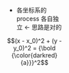 <div style="float: left; width: 64%; padding: 1%;">
    
    

</div>
<div style="float: right; width: 26%; padding: 1%;">
    
- 各坐标系的process 各自独立 ← 思路是对的    

$$(x - x_0)^2 + (y - y_0)^2 = {\bold {\color{darkred}{a}}}^2$$

</div>
